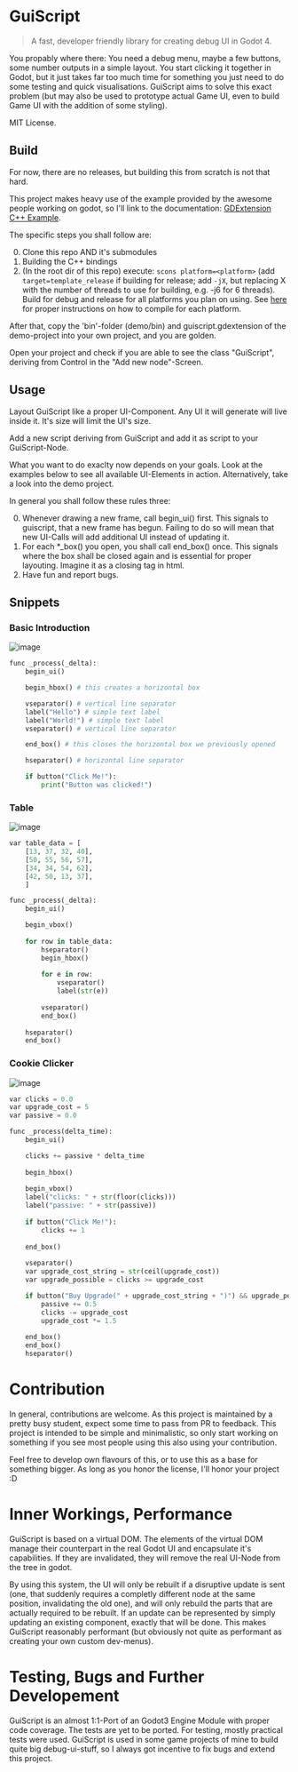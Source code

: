 # GuiScript
> A fast, developer friendly library for creating debug UI in Godot 4.

You propably where there: You need a debug menu, maybe a few buttons, some number outputs in a simple layout. You start clicking it together in Godot, but it just takes far too much time for something you just need to do some testing and quick visualisations. GuiScript aims to solve this exact problem (but may also be used to prototype actual Game UI, even to build Game UI with the addition of some styling).

MIT License.

## Build
For now, there are no releases, but building this from scratch is not that hard.

This project makes heavy use of the example provided by the awesome people working on godot, so I'll link to the documentation: [GDExtension C++ Example](https://docs.godotengine.org/en/stable/tutorials/scripting/gdextension/gdextension_cpp_example.html).

The specific steps you shall follow are:

0. Clone this repo AND it's submodules
0. Building the C++ bindings
0. (In the root dir of this repo) execute: `scons platform=<platform>` (add `target=template_release` if building for release; add `-jX`, but replacing X with the number of threads to use for building, e.g. -j6 for 6 threads). Build for debug and release for all platforms you plan on using. See [here](https://docs.godotengine.org/en/stable/contributing/development/compiling/index.html#toc-devel-compiling) for proper instructions on how to compile for each platform.

After that, copy the 'bin'-folder (demo/bin) and guiscript.gdextension of the demo-project into your own project, and you are golden.

Open your project and check if you are able to see the class "GuiScript", deriving from Control in the "Add new node"-Screen.

## Usage
Layout GuiScript like a proper UI-Component. Any UI it will generate will live inside it. It's size will limit the UI's size.

Add a new script deriving from GuiScript and add it as script to your GuiScript-Node.

What you want to do exaclty now depends on your goals. Look at the examples below to see all available UI-Elements in action. Alternatively, take a look into the demo project.

In general you shall follow these rules three:

0. Whenever drawing a new frame, call begin_ui() first. This signals to guiscript, that a new frame has begun. Failing to do so will mean that new UI-Calls will add additional UI instead of updating it.
0. For each *_box() you open, you shall call end_box() once. This signals where the box shall be closed again and is essential for proper layouting. Imagine it as a closing tag in html.
0. Have fun and report bugs.


## Snippets

### Basic Introduction
![image](https://user-images.githubusercontent.com/38633608/233495675-065e264e-527a-492d-b0ec-7f15790a0f44.png)
```python
func _process(_delta):
	begin_ui()

    begin_hbox() # this creates a horizontal box

    vseparator() # vertical line separator
    label("Hello") # simple text label
    label("World!") # simple text label
    vseparator() # vertical line separator

    end_box() # this closes the horizontal box we previously opened

    hseparator() # horizontal line separator

    if button("Click Me!"):
        print("Button was clicked!")

```

### Table
![image](https://user-images.githubusercontent.com/38633608/233495614-293b2f73-f426-42fa-9f7c-7ed171f2d94f.png)
```python
var table_data = [
	[13, 37, 32, 40],
	[50, 55, 56, 57],
	[34, 34, 54, 62],
	[42, 50, 13, 37],
	]

func _process(_delta):
	begin_ui()

    begin_vbox()
	
	for row in table_data:
		hseparator()
		begin_hbox()
		
		for e in row:
			vseparator()
			label(str(e))
			
		vseparator()
		end_box()
		
	hseparator()
	end_box()
```

### Cookie Clicker
![image](https://user-images.githubusercontent.com/38633608/233495737-19d0da13-19d2-4892-90a9-39005bcb5685.png)
```python
var clicks = 0.0
var upgrade_cost = 5
var passive = 0.0

func _process(delta_time):
	begin_ui()

	clicks += passive * delta_time
	
	begin_hbox()
	
	begin_vbox()
	label("clicks: " + str(floor(clicks)))
	label("passive: " + str(passive))
	
	if button("Click Me!"):
		clicks += 1
	
	end_box()
	
	vseparator()
	var upgrade_cost_string = str(ceil(upgrade_cost))
	var upgrade_possible = clicks >= upgrade_cost

	if button("Buy Upgrade(" + upgrade_cost_string + ")") && upgrade_possible:
		passive += 0.5
		clicks -= upgrade_cost
		upgrade_cost *= 1.5
		
	end_box()
	end_box()
	hseparator()
```

# Contribution
In general, contributions are welcome. As this project is maintained by a pretty busy student, expect some time to pass from PR to feedback. This project is intended to be simple and minimalistic, so only start working on something if you see most people using this also using your contribution.

Feel free to develop own flavours of this, or to use this as a base for something bigger. As long as you honor the license, I'll honor your project :D

# Inner Workings, Performance
GuiScript is based on a virtual DOM. The elements of the virtual DOM manage their counterpart in the real Godot UI and encapsulate it's capabilities. If they are invalidated, they will remove the real UI-Node from the tree in godot.

By using this system, the UI will only be rebuilt if a disruptive update is sent (one, that suddenly requires a completly different node at the same position, invalidating the old one), and will only rebuild the parts that are actually required to be rebuilt. If an update can be represented by simply updating an existing component, exactly that will be done. This makes GuiScript reasonably performant (but obviously not quite as performant as creating your own custom dev-menus).

# Testing, Bugs and Further Developement
GuiScript is an almost 1:1-Port of an Godot3 Engine Module with proper code coverage. The tests are yet to be ported. For testing, mostly practical tests were used. GuiScript is used in some game projects of mine to build quite big debug-ui-stuff, so I always got incentive to fix bugs and extend this project.
